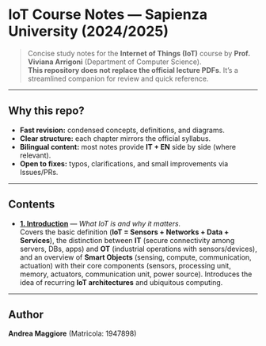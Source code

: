 # IoT Course Notes — Sapienza University (2024/2025)

> Concise study notes for the **Internet of Things (IoT)** course by **Prof. Viviana Arrigoni** (Department of Computer Science).  
> **This repository does not replace the official lecture PDFs**. It’s a streamlined companion for review and quick reference.

---

## Why this repo?

- **Fast revision:** condensed concepts, definitions, and diagrams.
- **Clear structure:** each chapter mirrors the official syllabus.
- **Bilingual content:** most notes provide **IT + EN** side by side (where relevant).
- **Open to fixes:** typos, clarifications, and small improvements via Issues/PRs.

---

## Contents

- **[1. Introduction](markdown/1-Introduction.md)** — *What IoT is and why it matters.*  
  Covers the basic definition (**IoT = Sensors + Networks + Data + Services**), the distinction between **IT** (secure connectivity among servers, DBs, apps) and **OT** (industrial operations with sensors/devices), and an overview of **Smart Objects** (sensing, compute, communication, actuation) with their core components (sensors, processing unit, memory, actuators, communication unit, power source). Introduces the idea of recurring **IoT architectures** and ubiquitous computing.

---


## Author

**Andrea Maggiore** (Matricola: 1947898)
